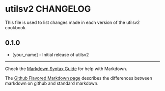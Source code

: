 utilsv2 CHANGELOG
=================

This file is used to list changes made in each version of the utilsv2 cookbook.

0.1.0
-----
- [your_name] - Initial release of utilsv2

- - -
Check the [Markdown Syntax Guide](http://daringfireball.net/projects/markdown/syntax) for help with Markdown.

The [Github Flavored Markdown page](http://github.github.com/github-flavored-markdown/) describes the differences between markdown on github and standard markdown.
